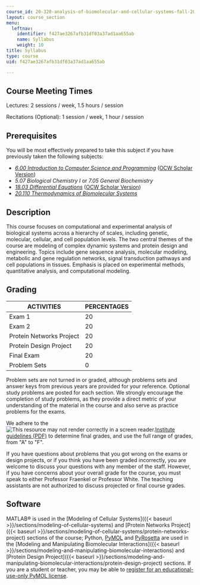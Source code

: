 ```yaml
---
course_id: 20-320-analysis-of-biomolecular-and-cellular-systems-fall-2012
layout: course_section
menu:
  leftnav:
    identifier: f427ae3267afb31df03a37ad1aa655ab
    name: Syllabus
    weight: 10
title: Syllabus
type: course
uid: f427ae3267afb31df03a37ad1aa655ab

---
```


Course Meeting Times
--------------------

Lectures: 2 sessions / week, 1.5 hours / session

Recitations (Optional): 1 session / week, 1 hour / session

Prerequisites
-------------

You will be most effectively prepared to take this subject if you have previously taken the following subjects:

*   [_6.00 Introduction to Computer Science and Programming_](/courses/6-00-introduction-to-computer-science-and-programming-fall-2008/) ([OCW Scholar Version](/courses/6-00sc-introduction-to-computer-science-and-programming-spring-2011/))
*   _5.07 Biological Chemistry I_ or _7.05 General Biochemistry_
*   [_18.03 Differential Equations_](/courses/18-03-differential-equations-spring-2010/) ([OCW Scholar Version](/courses/18-03sc-differential-equations-fall-2011/))
*   [_20.110 Thermodynamics of Biomolecular Systems_](/courses/20-110j-thermodynamics-of-biomolecular-systems-fall-2005/)

Description
-----------

This course focuses on computational and experimental analysis of biological systems across a hierarchy of scales, including genetic, molecular, cellular, and cell population levels. The two central themes of the course are modeling of complex dynamic systems and protein design and engineering. Topics include gene sequence analysis, molecular modeling, metabolic and gene regulation networks, signal transduction pathways and cell populations in tissues. Emphasis is placed on experimental methods, quantitative analysis, and computational modeling.

Grading
-------

| ACTIVITIES | PERCENTAGES |
| --- | --- |
| Exam 1 | 20 |
| Exam 2 | 20 |
| Protein Networks Project | 20 |
| Protein Design Project | 20 |
| Final Exam | 20 |
| Problem Sets | 0 

Problem sets are not turned in or graded, although problems sets and answer keys from previous years are provided for your reference. Optional study problems are posted for each section. We strongly encourage the completion of study problems, as they provide a direct metric of your understanding of the material in the course and also serve as practice problems for the exams.

We adhere to the ![This resource may not render correctly in a screen reader.](/images/inacessible.gif)[Institute guidelines (PDF)](http://web.mit.edu/faculty/governance/rules/Rules%20&%20Regulations%2020160316.pdf) to determine final grades, and use the full range of grades, from "A" to "F".

If you have questions about problems that you got wrong on the exams or design projects, or if you think you have been graded incorrectly, you are welcome to discuss your questions with any member of the staff. However, if you have concerns about your overall grade for the course, you must speak to either Professor Fraenkel or Professor White. The teaching assistants are not authorized to discuss projected or final course grades.

Software
--------

MATLAB® is used in the [Modeling of Cellular Systems]({{< baseurl >}}/sections/modeling-of-cellular-systems) and [Protein Networks Project]({{< baseurl >}}/sections/modeling-of-cellular-systems/protein-networks-project) sections of the course; Python, [PyMOL](http://www.pymol.org/) and [PyRosetta](http://www.pyrosetta.org/) are used in the [Modeling and Manipulating Biomolecular Interactions]({{< baseurl >}}/sections/modeling-and-manipulating-biomolecular-interactions) and [Protein Design Project]({{< baseurl >}}/sections/modeling-and-manipulating-biomolecular-interactions/protein-design-project) sections. If you are a student or teacher, you may be able to [register for an educational-use-only PyMOL license](http://pymol.org/edu/).